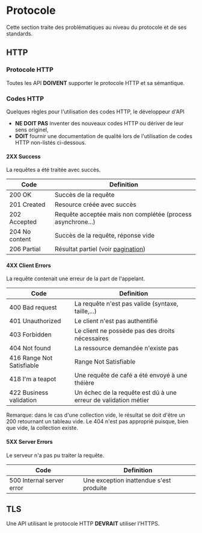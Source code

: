 # Protocole

Cette section traite des problématiques au niveau du protocole et de ses standards.

## HTTP

### Protocole HTTP

Toutes les API **DOIVENT** supporter le protocole HTTP et sa sémantique.

### Codes HTTP
Quelques règles pour l'utilisation des codes HTTP, le développeur d'API

* **NE DOIT PAS** inventer des nouveaux codes HTTP ou dériver de leur sens originel,
* **DOIT** fournir une documentation de qualité lors de l'utilisation de codes HTTP non-listés ci-dessous.

#### 2XX Success

La requêtes a été traitée avec succès.

| Code | Definition |
|------|------------|
|200 OK | Succès de la requête |
|201 Created | Resource créée avec succès |
|202 Accepted | Requête acceptée mais non complétée (process asynchrone...) |
|204 No content | Succès de la requête, réponse vide |
|206 Partial | Résultat partiel (voir [pagination](#pagination)) |

#### 4XX Client Errors

La requête contenait une erreur de la part de l'appelant.

| Code | Definition |
|------|------------|
|400 Bad request | La requête n'est pas valide (syntaxe, taille,...) |
|401 Unauthorized | Le client n'est pas authentifié |
|403 Forbidden | Le client ne possède pas des droits nécessaires |
|404 Not found | La ressource demandée n'existe pas |
|416 Range Not Satisfiable | Range Not Satisfiable |
|418 I'm a teapot | Une requête de café a été envoyé à une théière |
|422 Business validation | Un échec de la requête est dû à une erreur de validation métier |

Remarque: dans le cas d'une collection vide, le résultat se doit d'être un 200 retournant un tableau vide. Le 404 n'est pas approprié puisque, bien que vide, la collection existe.

#### 5XX Server Errors

Le serveur n'a pas pu traiter la requête.

| Code | Definition |
|------|------------|
|500 Internal server error | Une exception inattendue s'est produite |

## TLS

Une API utilisant le protocole HTTP **DEVRAIT** utiliser l'HTTPS.
